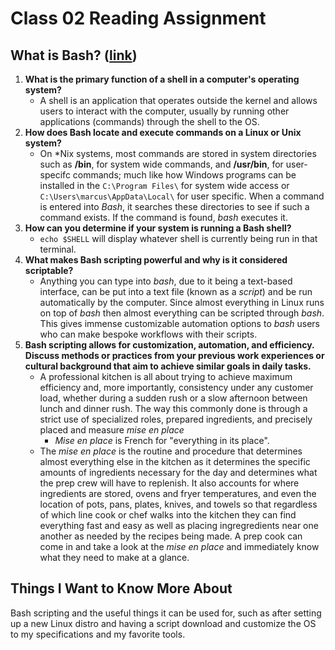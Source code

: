 # Class 02 Reading Assignment

## What is Bash? ([link](https://opensource.com/resources/what-bash))

1. **What is the primary function of a shell in a computer's operating system?**
   - A shell is an application that operates outside the kernel and allows users to interact with the computer, usually by running other applications (commands) through the shell to the OS.
2. **How does Bash locate and execute commands on a Linux or Unix system?**
   - On \*Nix systems, most commands are stored in system directories such as **/bin**, for system wide commands, and **/usr/bin**, for user-specifc commands; much like how Windows programs can be installed in the `C:\Program Files\` for system wide access or `C:\Users\marcus\AppData\Local\` for user specific. When a command is entered into *Bash*, it searches these directories to see if such a command exists. If the command is found, *bash* executes it. 
3. **How can you determine if your system is running a Bash shell?**
   - `echo $SHELL` will display whatever shell is currently being run in that terminal.
4. **What makes Bash scripting powerful and why is it considered scriptable?**
   - Anything you can type into *bash*, due to it being a text-based interface, can be put into a text file (known as a *script*) and be run automatically by the computer. Since almost everything in Linux runs on top of *bash* then almost everything can be scripted through *bash*. This gives immense customizable automation options to *bash* users who can make bespoke workflows with their scripts.
5. **Bash scripting allows for customization, automation, and efficiency. Discuss methods or practices from your previous work experiences or cultural background that aim to achieve similar goals in daily tasks.**
   - A professional kitchen is all about trying to achieve maximum efficiency and, more importantly, consistency under any customer load, whether during a sudden rush or a slow afternoon between lunch and dinner rush. The way this commonly done is through a strict use of specialized roles, prepared ingredients, and precisely placed and measure *mise en place* 
       - *Mise en place* is French for "everything in its place".
   - The *mise en place* is the routine and procedure that determines almost everything else in the kitchen as it determines the specific amounts of ingredients necessary for the day and determines what the prep crew will have to replenish. It also accounts for where ingredients are stored, ovens and fryer temperatures, and even the location of pots, pans, plates, knives, and towels so that regardless of which line cook or chef walks into the kitchen they can find everything fast and easy as well as placing ingregredients near one another as needed by the recipes being made. A prep cook can come in and take a look at the *mise en place* and immediately know what they need to make at a glance. 

## Things I Want to Know More About
Bash scripting and the useful things it can be used for, such as after setting up a new Linux distro and having a script download and customize the OS to my specifications and my favorite tools.
